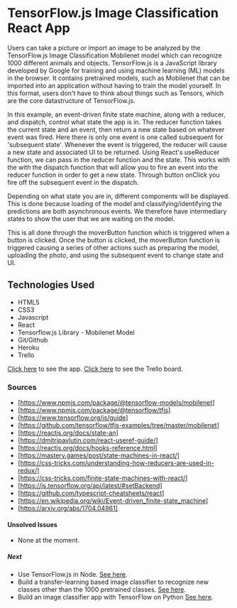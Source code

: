 # TensorFlow.js Image Classification React App

Users can take a picture or import an image to be analyzed by the TensorFlow.js Image Classification Mobilenet model which can recognize 1000 different animals and objects. TensorFlow.js is a JavaScript library developed by Google for training and using machine learning (ML) models in the browser. It contains pretrained models, such as Mobilenet that can be imported into an application without having to train the model yourself. In this format, users don't have to think about things such as Tensors, which are the core datastructure of TensorFlow.js.

In this example, an event-driven finite state machine, along with a reducer, and dispatch, control what state the app is in. The reducer function takes the current state and an event, then return a new state based on whatever event was fired. Here there is only one event is one called subsequent for 'subsequent state'. Whenever the event is triggered, the reducer will cause a new state and associated UI to be returned. Using React's useReducer function, we can pass in the reducer function and the state. This works with the with the dispatch function that will allow you to fire an event into the reducer function in order to get a new state. Through button onClick you fire off the subsequent event in the dispatch.

Depending on what state you are in, different components will be displayed. This is done because loading of the model and classifying/identifying the predictions are both asynchronous events. We therefore have intermediary states to show the user that we are waiting on the model.

This is all done through the moverButton function which is triggered when a button is clicked. Once the button is clicked, the moverButton function is triggered causing a series of other actions such as preparing the model, uploading the photo, and using the subsequent event to change state and UI.  

## Technologies Used

* HTML5
* CSS3
* Javascript
* React
* Tensorflow.js Library - Mobilenet Model
* Git/Github
* Heroku
* Trello

[Click here](https://tensorflow-react-app.herokuapp.com/) to see the app.
[Click here](https://trello.com/b/sGXQ43xi/capstone-project) to see the Trello board.

### Sources

* [https://www.npmjs.com/package/@tensorflow-models/mobilenet]
* [https://www.npmjs.com/package/@tensorflow/tfjs]
* [https://www.tensorflow.org/js/guide]
* [https://github.com/tensorflow/tfjs-examples/tree/master/mobilenet]
* [https://reactjs.org/docs/state-an]
* [https://dmitripavlutin.com/react-useref-guide/]
* [https://reactjs.org/docs/hooks-reference.html]
* [https://mastery.games/post/state-machines-in-react/]
* [https://css-tricks.com/understanding-how-reducers-are-used-in-redux/]
* [https://css-tricks.com/finite-state-machines-with-react/]
* [https://js.tensorflow.org/api/latest/#setBackend]
* [https://github.com/typescript-cheatsheets/react]
* [https://en.wikipedia.org/wiki/Event-driven_finite-state_machine]
* [https://arxiv.org/abs/1704.04861]

#### Unsolved Issues

* None at the moment.

##### Next

* Use TensorFlow.js in Node. [See here](https://www.tensorflow.org/js/guide/nodejs).
* Build a transfer-learning based image classifier to recognize new classes other than the 1000 pretrained classes. [See here](https://www.tensorflow.org/js/tutorials/transfer/what_is_transfer_learning).
* Build an image classifier app with TensorFlow on Python [See here](https://www.tensorflow.org/tutorials/images/classification).
